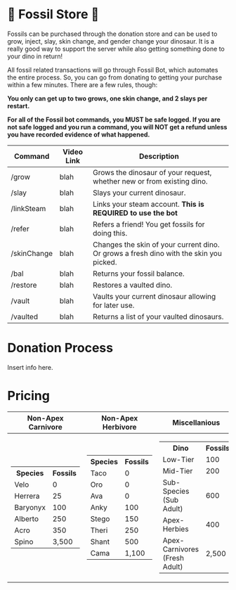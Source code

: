 # :money_with_wings: Fossil Store :money_with_wings:
Fossils can be purchased through the donation store and can be used to grow, inject, slay, skin change, and gender change your dinosaur. It is a really good way to support the server while also getting something done to your dino in return!

All fossil related transactions will go through Fossil Bot, which automates the entire process. So, you can go from donating to getting your purchase within a few minutes. There are a few rules, though:

**You only can get up to two grows, one skin change, and 2 slays per restart.**

**For all of the Fossil bot commands, you MUST be safe logged. If you are not safe logged and you run a command, you will NOT get a refund unless you have recorded evidence of what happened.**

| Command     | Video Link | Description |
| ----------- | ----------- |----------- |
| /grow      | blah      |Grows the dinosaur of your request, whether new or from existing dino. |
| /slay      | blah | Slays your current dinosaur.      |
| /linkSteam  | blah    | Links your steam account. **This is REQUIRED to use the bot**     |
| /refer      | blah      | Refers a friend! You get fossils for doing this. |
| /skinChange      | blah      | Changes the skin of your current dino. Or grows a fresh dino with the skin you picked. |
| /bal      | blah      | Returns your fossil balance. |
| /restore      | blah      | Restores a vaulted dino. |
| /vault      | blah      | Vaults your current dinosaur allowing for later use. |
| /vaulted      | blah      | Returns a list of your vaulted dinosaurs. |

# Donation Process

Insert info here.

# Pricing
|Non-Apex Carnivore|Non-Apex Herbivore|Miscellanious|
|--|--|--|
|<table> <tr><th>Species</th><th>Fossils</th></tr><tr><td>Velo</td><td>0</td></tr><tr><td>Herrera</td><td>25</td></tr><tr><td>Baryonyx</td><td>100</td></tr><tr><td>Alberto</td><td>250</td></tr><tr><td>Acro</td><td>350</td></tr><tr><td>Spino</td><td>3,500</td></tr> </table>| <table> <tr><th>Species</th><th>Fossils</th></tr><tr><td>Taco</td><td>0</td></tr> <tr><td>Oro</td><td>0</td></tr><tr><td>Ava</td><td>0</td></tr><tr><td>Anky</td><td>100</td></tr><tr><td>Stego</td><td>150</td></tr><tr><td>Theri</td><td>250</td></tr><tr><td>Shant</td><td>500</td></tr><tr><td>Cama</td><td>1,100</td></tr></table>|<table> <tr><th>Dino</th><th>Fossils</th></tr><tr><td>Low-Tier</td><td>100</td></tr><tr><td>Mid-Tier</td><td>200</td></tr><tr><td>Sub-Species (Sub Adult)</td><td>600</td></tr><tr><td>Apex-Herbies</td><td>400</td></tr><tr><td>Apex-Carnivores (Fresh Adult)</td><td>2,500</td></tr></table>|


